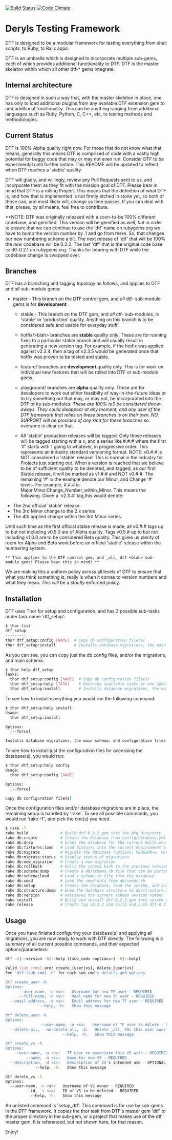 [![Build Status](https://travis-ci.org/dtf-gems/dtf.png?branch=master,stable)](https://travis-ci.org/dtf-gems/dtf)
[![Code Climate](https://codeclimate.com/badge.png)](https://codeclimate.com/github/dtf-gems/dtf)

# Deryls Testing Framework
DTF is designed to be a modular framework for testing everything from shell scripts, to Ruby, to Rails apps.

DTF is an umbrella which is designed to incorporate multiple sub-gems, each of which provides additional functionality to DTF. DTF is the master skeleton within which all other dtf-* gems integrate.

## Internal architecture
DTF is designed in such a way that, with the master skeleton in place, one has only to load additional plugins from any available DTF extension gem to add additional functionality. This can be anything ranging from additional languages such as Ruby, Python, C, C++, etc, to testing methods and methodologies.

## Current Status
DTF is 100% Alpha quality right now. For those that do not know what that means, generally this means DTF is comprised of code with a vastly high potential for buggy code that may or may not even run. Consider DTF to be experimental until further notice. This README will be updated to reflect when DTF reaches a   'stable' quality.

DTF will gladly, and willingly, review any Pull Requests sent to us, and incorporate them as they fit with the mission goal of DTF. Please bear in mind that DTF is a rolling Project. This means that the definition of what DTF is, and how that is implemented is not firmly etched in stone yet, so both of those can, and most likely will, change as time passes. If you can deal with that, please, by all means, feel free to contribute.

**NOTE: DTF was originally released with a soon-to-be 100% different codebase, and gemified. This version will be gemified as well, _but_ in order to ensure that we can continue to use the 'dtf' name on rubygems.org we have to bump the version number by .1 and go from there. So, that changes our new numbering scheme a bit. The next release of 'dtf' that will be 100% the _new_ codebase will be 0.2.2. The last 'dtf' that is the original code base is: dtf-0.2.1 on rubygems.org. Thanks for bearing with DTF while the codebase change is swapped over.

## Branches
DTF has a branching and tagging topology as follows, and applies to DTF and _all_ sub-module gems:

  * master - This branch on the DTF control gem, and _all_ dtf-<blah> sub-module gems is for **development**
    
	* stable - This branch on the DTF gem, and _all_ dtf-<blah> sub-modules, is 'stable' or 'production' quality. Anything on this branch is to be considered safe and usable for everyday stuff.

	* hotfix/>blah> branches are **stable** quality only. These are for running fixes to a particular stable branch and will usually result in generating a new version tag. For example, if the hotfix was applied against v2.3.4, then a tag of v2.3.5 would be generated once that hotfix was proven to be tested and stable.

	* feature/<blah> branches are **development** quality only. This is for work on individual new features that _will_ be rolled into DTF or sub-module gems.

	* playground/<blah> branches are **alpha** quality only. These are for developers to work out either feasibilty of way-in-the-future ideas or to try something out that may, or may not, be incorporated into the DTF or its sub-modules. _These are 100% to9 be considered throw-aways. They could disappear at any moment, and any user of the DTF framework that relies on these branches is on their own. NO SUPPORT will be provided of any kind for these branches_ so everyone is clear on that.

	* All 'stable' production releases will be tagged. Only those releases will be tagged starting with a v, and a series like #.#.#  where the first '#' starts with 1 going to whatever, in progressive order. This represents an industry standard versioning format. NOTE: v0.#.# is NOT considered a 'stable' release! This is normal in the industry for Projects just starting out. When a version is reached that we believe to be of sufficient quality to be denoted, and tagged, as our first Stable release, it will be marked as v1.#.# and NOT v0.#.#. The remaining '#' in the example denote our Minor, and Change '#' levels. For example, #.#.# is Major.Minor.Change_Number_within_Minor. 	This means the following. Given a 'v2.3.4' tag,this would denote:
    
  - The 2nd official 'stable' release.
  - The 3rd Minor change to the 2.x series
  - The 4th applied change within the 3rd Minor series.

Until such time as the first official stable release is made, all v0.#.# tags up to but not including v0.5.0 are of Alpha quality. Tags v0.5.# up to but not including v1.0.0 are to be considered Beta quality. This gives us plenty of room for Alpha _and_ Beta work before an official 'stable' release within the numbering system.

	** This applies to the DTF control gem, and _all_ dtf-<blah> sub-module gems! Please bear this in mind! **

We are making this a uniform policy across all levels of DTF to ensure that what you think something is, really is when it comes to version numbers and what they mean. This _will_ be a _strictly_ enforced policy.

## Installation
DTF uses Thor for setup and configuration, and has 3 possible sub-tasks under task name 'dtf_setup':

```sh
$ thor list
dtf_setup
---------
thor dtf_setup:config [NAME]  # Copy db configuration file(s)
thor dtf_setup:install        # Installs database migrations, the main schema, and configuration files
```

As you can see, you can copy just the db config files, and/or the migrations, and main schema.

```sh
$ thor help dtf_setup
Tasks:
  thor dtf_setup:config [NAME]  # Copy db configuration file(s)
  thor dtf_setup:help [TASK]    # Describe available tasks or one specific task
  thor dtf_setup:install        # Installs database migrations, the main schema, and configuration files
```

To see how to install everything you would run the following command:

```sh
$ thor dtf_setup:help install
Usage:
  thor dtf_setup:install

Options:
  [--force]  

Installs database migrations, the main schema, and configuration files
```

To see how to install just the configuration files for accessing the database(s), you would run:

```sh
$ thor dtf_setup:help config
Usage:
  thor dtf_setup:config [NAME]

Options:
  [--force]  

Copy db configuration file(s)
```

Once the configuration files and/or database migrations are in place, the remaining setup is handled by 'rake'. To see all possible commands, you would run 'rake -T', and pick the one(s) you need.

```sh
$ rake -T
rake build              # Build dtf-0.2.2.gem into the pkg directory
rake db:create          # Create the database from config/database.yml for the current Rails.env (use db:create:all to create all dbs i...
rake db:drop            # Drops the database for the current Rails.env (use db:drop:all to drop all databases)
rake db:fixtures:load   # Load fixtures into the current environment's database.
rake db:migrate         # Migrate the database (options: VERSION=x, VERBOSE=false).
rake db:migrate:status  # Display status of migrations
rake db:new_migration   # Create a new migration
rake db:rollback        # Rolls the schema back to the previous version (specify steps w/ STEP=n).
rake db:schema:dump     # Create a db/schema.rb file that can be portably used against any DB supported by AR
rake db:schema:load     # Load a schema.rb file into the database
rake db:seed            # Load the seed data from db/seeds.rb
rake db:setup           # Create the database, load the schema, and initialize with the seed data (use db:reset to also drop the db first)
rake db:structure:dump  # Dump the database structure to db/structure.sql. Specify another file with DB_STRUCTURE=db/my_structure.sql
rake db:version         # Retrieves the current schema version number
rake install            # Build and install dtf-0.2.2.gem into system gems
rake release            # Create tag v0.2.2 and build and push dtf-0.2.2.gem to Rubygems
```


## Usage
Once you have finished configuring your database(s) and applying all migrations, you are now ready to work with DTF directly. The following is a summary of all current possible commands, and their expected options/parameters:

```sh
dtf -v|--version -h|--help [[sub_cmds <options>] -h|--help]

Valid [sub_cmds] are: create_(user|vs), delete_(user|vs)
See 'dtf [sub_cmd] -h' for each sub_cmd's details and options

dtf create_user -h
Options:
      --user-name, -u <s>:   Username for new TF user - REQUIRED
      --full-name, -n <s>:   Real name for new TF user - REQUIRED
  --email-address, -e <s>:   Email address for new TF user - REQUIRED
               --help, -h:   Show this message

dtf delete_user -h
Options:
               --user-name, -u <s>:   Username of TF user to delete - REQUIRED
  --delete-all, --no-delete-all, -d:   Delete _all_ VSs this user owns (default: true)
                         --help, -h:   Show this message

dtf create_vs -h
Options:
    --user-name, -u <s>:   TF user to associate this VS with - REQUIRED
         --name, -n <s>:   Name for new VS - REQUIRED
  --description, -d <s>:   Description of VS's intended use - OPTIONAL (default: )
             --help, -h:   Show this message

dtf delete_vs -h
Options:
  --user-name, -u <s>:   Username of VS owner - REQUIRED
         --id, -i <i>:   ID of VS to be deleted - REQUIRED
           --help, -h:   Show this message
```

An unlisted command is 'setup_dtf'. This command is for use by sub-gems in the DTF framework. It copies the thor task from DTF's master gem 'dtf' to the proper directory in the sub-gem, or a project that makes use of the dtf master gem. It is referenced, but not shown here, for that reason.

Enjoy!